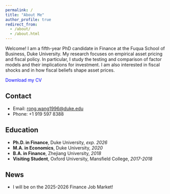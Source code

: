 ```yaml
---
permalink: /
title: "About Me"
author_profile: true
redirect_from: 
  - /about/
  - /about.html
---
```


Welcome! I am a fifth-year PhD candidate in Finance at the Fuqua School of Business, Duke University. My research focuses on empirical asset pricing and fiscal policy. In particular, I study the testing and comparison of factor models and their implications for investment. I am also interested in fiscal shocks and in how fiscal beliefs shape asset prices.

<a href="/files/CV_Rong_Wang.pdf" style="color: blue; text-decoration: none;" target="_blank" rel="noopener noreferrer">Download my CV</a>

## Contact
* Email: rong.wang1996@duke.edu
* Phone: +1 919 597 8388

## Education
* **Ph.D. in Finance**, Duke University, *exp. 2026*
* **M.A. in Economics**, Duke University, *2020*
* **B.A. in Finance**, Zhejiang University, *2018*
* **Visiting Student**, Oxford University, Mansfield College, *2017-2018*

## News
* I will be on the 2025-2026 Finance Job Market! 